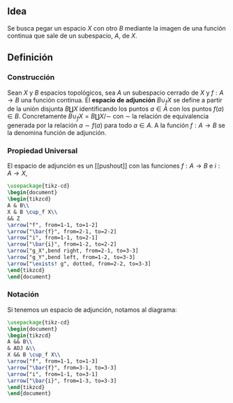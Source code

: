## Idea
Se busca pegar un espacio $X$ con otro $B$ mediante la imagen de una función continua que sale de un subespacio, $A$, de $X$.

## Definición

### Construcción
Sean $X$ y $B$ espacios topológicos, sea $A$ un subespacio cerrado de $X$ y $f: A \to B$ una función continua. El **espacio de adjunción** $B \cup_f X$ se define a partir de la unión disjunta $B \coprod X$ identificando los puntos $a \in A$ con los puntos $f(a)\in B$. Concretamente $B\cup_f X = B\coprod X / \sim$ con $\sim$ la relación de equivalencia generada por la relación $a \sim f(a)$ para todo $a\in A$. A la función $f: A \to B$ se la denomina función de adjunción. 

### Propiedad Universal

El espacio de adjunción es un [[pushout]] con las funciones $f : A \to B$ e $i: A \to X$,
```tikz
\usepackage{tikz-cd}
\begin{document}
\begin{tikzcd}
A & B\\
X & B \cup_f X\\
&& Z
\arrow["f", from=1-1, to=1-2]
\arrow["\bar{f}", from=2-1, to=2-2]
\arrow["i", from=1-1, to=2-1]
\arrow["\bar{i}", from=1-2, to=2-2]
\arrow["g_X",bend right, from=2-1, to=3-3]
\arrow["g_Y",bend left, from=1-2, to=3-3]
\arrow["\exists! g", dotted, from=2-2, to=3-3]
\end{tikzcd}
\end{document}
```
### Notación
Si tenemos un espacio de adjunción, notamos al diagrama:
```tikz
\usepackage{tikz-cd}
\begin{document}
\begin{tikzcd}
A && B\\
& ADJ &\\
X && B \cup_f X\\
\arrow["f", from=1-1, to=1-3]
\arrow["\bar{f}", from=3-1, to=3-3]
\arrow["i", from=1-1, to=3-1]
\arrow["\bar{i}", from=1-3, to=3-3]
\end{tikzcd}
\end{document}
```
